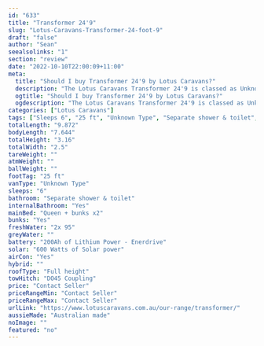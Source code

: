```yaml
---
id: "633"
title: "Transformer 24'9"
slug: "Lotus-Caravans-Transformer-24-foot-9"
draft: "false"
author: "Sean"
seealsolinks: "1"
section: "review"
date: "2022-10-10T22:00:09+11:00"
meta:
  title: "Should I buy Transformer 24'9 by Lotus Caravans?"
  description: "The Lotus Caravans Transformer 24'9 is classed as Unknown Type, and sleeps 6 people. It is Australian made and comes in at 25 ft. It generally has Separate shower & toilet."
  ogtitle: "Should I buy Transformer 24'9 by Lotus Caravans?"
  ogdescription: "The Lotus Caravans Transformer 24'9 is classed as Unknown Type, and sleeps 6 people. It is Australian made and comes in at 25 ft. It generally has Separate shower & toilet."
categories: ["Lotus Caravans"]
tags: ["Sleeps 6", "25 ft", "Unknown Type", "Separate shower & toilet", "Full height", "Price Unknown", "Australian made"]
totalLength: "9.872"
bodyLength: "7.644"
totalHeight: "3.16"
totalWidth: "2.5"
tareWeight: ""
atmWeight: ""
ballWeight: ""
footTag: "25 ft"
vanType: "Unknown Type"
sleeps: "6"
bathroom: "Separate shower & toilet"
internalBathroom: "Yes"
mainBed: "Queen + bunks x2"
bunks: "Yes"
freshWater: "2x 95"
greyWater: ""
battery: "200Ah of Lithium Power - Enerdrive"
solar: "600 Watts of Solar power"
airCon: "Yes"
hybrid: ""
roofType: "Full height"
towHitch: "DO45 Coupling"
price: "Contact Seller"
priceRangeMin: "Contact Seller"
priceRangeMax: "Contact Seller"
urlLink: "https://www.lotuscaravans.com.au/our-range/transformer/"
aussieMade: "Australian made"
noImage: ""
featured: "no"
---
```

